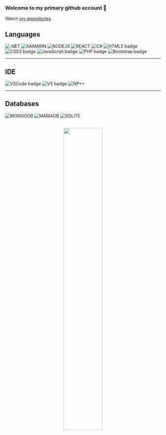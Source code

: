 ### Welcome to my primary github account 👋

Watch [my repositories](https://github.com/ProbablyXS?tab=repositories).
 
 ## **Languages** 
![.NET](https://img.shields.io/badge/.NET-5C2D91?style=for-the-badge&logo=.net&logoColor=white) ![XAMARIN](https://img.shields.io/badge/Xamarin-3498DB?style=for-the-badge&logo=xamarin&logoColor=white) ![NODEJS](https://img.shields.io/badge/Node.js-43853D?style=for-the-badge&logo=node.js&logoColor=white) ![REACT](https://img.shields.io/badge/React-20232A?style=for-the-badge&logo=react&logoColor=61DAFB) ![C#](https://img.shields.io/badge/C%23-239120?style=for-the-badge&logo=c-sharp&logoColor=white) ![HTML5 badge](https://img.shields.io/badge/HTML5-E34F26?style=for-the-badge&logo=html5&logoColor=white) ![CSS3 badge](https://img.shields.io/badge/CSS3-1572B6?style=for-the-badge&logo=css3&logoColor=white) ![JavaScript badge](https://img.shields.io/badge/JavaScript-323330?style=for-the-badge&logo=javascript&logoColor=F7DF1E) ![PHP badge](https://img.shields.io/badge/PHP-777BB4?style=for-the-badge&logo=php&logoColor=white) ![Bootstrap badge](https://img.shields.io/badge/Bootstrap-563D7C?style=for-the-badge&logo=bootstrap&logoColor=white) 

---

## **IDE**
![VSCode badge](https://img.shields.io/badge/Visual_Studio_Code-0078D4?style=for-the-badge&logo=visual%20studio%20code&logoColor=white) ![VS badge](https://img.shields.io/badge/Visual_Studio-5C2D91?style=for-the-badge&logo=visual%20studio&logoColor=white) ![NP++](https://img.shields.io/badge/Notepad++-90E59A.svg?style=for-the-badge&logo=notepad%2B%2B&logoColor=black) 

---

## **Databases**
![MONGODB](https://img.shields.io/badge/MongoDB-4EA94B?style=for-the-badge&logo=mongodb&logoColor=white) ![MARIADB](https://img.shields.io/badge/MariaDB-003545?style=for-the-badge&logo=mariadb&logoColor=white) ![SQLITE](https://img.shields.io/badge/SQLite-07405E?style=for-the-badge&logo=sqlite&logoColor=white)

<br>

<div style="text-align-last: center;" align="center">
<img src="https://app.svgator.com/assets/svgator.webapp/log-in-girl.svg" width=50% height=50%>
</div>
